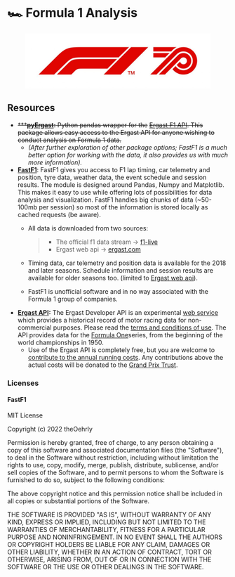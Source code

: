 # 🏎 Formula 1 Analysis

<figure><img src="notebook_source/JPG-RGB-F1_70_Number_HotRed_Standard_RGB-1024x302.jpg" alt=""><figcaption></figcaption></figure>

## Resources

* ~~\*\*\*~~[~~**pyErgast**~~](https://github.com/weiranyu/pyErgast)~~**:** Python pandas wrapper for the~~ [~~Ergast F1 API~~](http://ergast.com/mrd/)~~. This package allows easy access to the Ergast API for anyone wishing to conduct analysis on Formula 1 data.~~&#x20;
  * _(After further exploration of other package options; FastF1 is a much better option for working with the data, it also provides us with much more information)._&#x20;
* [**FastF1**](https://theoehrly.github.io/Fast-F1/index.html): FastF1 gives you access to F1 lap timing, car telemetry and position, tyre data, weather data, the event schedule and session results. The module is designed around Pandas, Numpy and Matplotlib. This makes it easy to use while offering lots of possibilities for data analysis and visualization. FastF1 handles big chunks of data (\~50-100mb per session) so most of the information is stored locally as cached requests (be aware).
  *   All data is downloaded from two sources:

      > * The official f1 data stream -> [f1-live](https://www.formula1.com/en/f1-live.html)
      > * Ergast web api -> [ergast.com](http://ergast.com/mrd/)
  * Timing data, car telemetry and position data is available for the 2018 and later seasons. Schedule information and session results are available for older seasons too. (limited to [Ergast web api](http://ergast.com/mrd/)).
  * FastF1 is unofficial software and in no way associated with the Formula 1 group of companies.
* [**Ergast API**](http://ergast.com/mrd/)**:** The Ergast Developer API is an experimental [web service](http://en.wikipedia.org/wiki/Web\_service) which provides a historical record of motor racing data for non-commercial purposes. Please read the [terms and conditions of use](http://ergast.com/mrd/terms). The API provides data for the [Formula One](http://en.wikipedia.org/wiki/Formula\_One)series, from the beginning of the world championships in 1950.
  * Use of the Ergast API is completely free, but you are welcome to [contribute to the annual running costs](https://liberapay.com/ergast). Any contributions above the actual costs will be donated to the [Grand Prix Trust](https://www.grandprixtrust.com/).

### Licenses

#### FastF1

MIT License

Copyright (c) 2022 theOehrly

Permission is hereby granted, free of charge, to any person obtaining a copy of this software and associated documentation files (the "Software"), to deal in the Software without restriction, including without limitation the rights to use, copy, modify, merge, publish, distribute, sublicense, and/or sell copies of the Software, and to permit persons to whom the Software is furnished to do so, subject to the following conditions:

The above copyright notice and this permission notice shall be included in all copies or substantial portions of the Software.

THE SOFTWARE IS PROVIDED "AS IS", WITHOUT WARRANTY OF ANY KIND, EXPRESS OR IMPLIED, INCLUDING BUT NOT LIMITED TO THE WARRANTIES OF MERCHANTABILITY, FITNESS FOR A PARTICULAR PURPOSE AND NONINFRINGEMENT. IN NO EVENT SHALL THE AUTHORS OR COPYRIGHT HOLDERS BE LIABLE FOR ANY CLAIM, DAMAGES OR OTHER LIABILITY, WHETHER IN AN ACTION OF CONTRACT, TORT OR OTHERWISE, ARISING FROM, OUT OF OR IN CONNECTION WITH THE SOFTWARE OR THE USE OR OTHER DEALINGS IN THE SOFTWARE.
